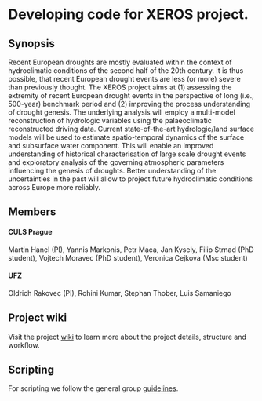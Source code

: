 # Developing code for XEROS project.

## Synopsis

Recent European droughts are mostly evaluated within the context of hydroclimatic conditions of the second 
half of the 20th century. It is thus possible, that recent European drought events are less (or more) severe 
than previously thought. The XEROS project aims at (1) assessing the extremity of recent European drought events 
in the perspective of long (i.e., 500-year) benchmark period and (2) improving the process understanding of drought 
genesis. The underlying analysis will employ a multi-model reconstruction of hydrologic variables using the 
palaeoclimatic reconstructed driving data. Current state-of-the-art hydrologic/land surface models will be used 
to estimate spatio-temporal dynamics of the surface and subsurface water component. This will enable an improved 
understanding of historical characterisation of large scale drought events and exploratory analysis of the governing 
atmospheric parameters influencing the genesis of droughts. Better understanding of the uncertainties in the past 
will allow to project future hydroclimatic conditions across Europe more reliably.

## Members

#### CULS Prague
Martin Hanel (PI), Yannis Markonis, Petr Maca, Jan Kysely, Filip Strnad (PhD student), Vojtech Moravec (PhD student), Veronica Cejkova (Msc student)

#### UFZ
Oldrich Rakovec (PI), Rohini Kumar, Stephan Thober, Luis Samaniego

## Project wiki
Visit the project [wiki](https://github.com/KVHEM/XEROS/wiki) to learn more about the project details, structure and workflow.

## Scripting 
For scripting we follow the general group [guidelines](https://github.com/KVHEM/how_we_work/blob/master/CONTRIBUTING.md). 
